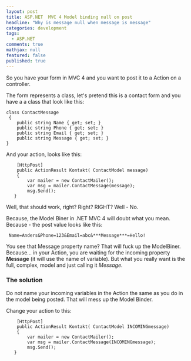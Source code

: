 ```yaml
---
layout: post
title: ASP.NET  MVC 4 Model binding null on post
headline: "Why is message null when message is message"
categories: development
tags: 
  - ASP.NET
comments: true
mathjax: null
featured: false
published: true
---
```

So you have your form in  MVC 4 and you want to post it to a Action on a controller.

The form represents a class, let's pretend this is a contact form and you have a a class that look like this:

    class ContactMessage
     {
        public string Name { get; set; }
        public string Phone { get; set; }
        public string Email { get; set; }
        public string Message { get; set; }
    }

And your action, looks like this:

        [HttpPost]
        public ActionResult Kontakt( ContactModel message)
        {
            var mailer = new ContactMailer();
            var msg = mailer.ContactMessage(message);
            msg.Send();
       }

Well, that should work, right? Right? RIGHT?
Well - No.

Because, the Model Biner in .NET MVC 4 will doubt what you mean. Because - the post value looks like this:

     Name=Anders&Phone=123&Email=abc&***Message***=Hello!

You see that Message property name? That will fuck up the ModelBiner. Because... in your Action, you are waiting for the incoming  property **Message** (it will use the name of variable). But what you really want is the full, complex, model and just calling it *Message*.

### The solution
Do not name your incoming variables in the Action the same as you do in the model being posted. That will mess up the Model Binder.

Change your action to this:

        [HttpPost]
        public ActionResult Kontakt( ContactModel INCOMINGmessage)
        {
            var mailer = new ContactMailer();
            var msg = mailer.ContactMessage(INCOMINGmessage);
            msg.Send();
       }
